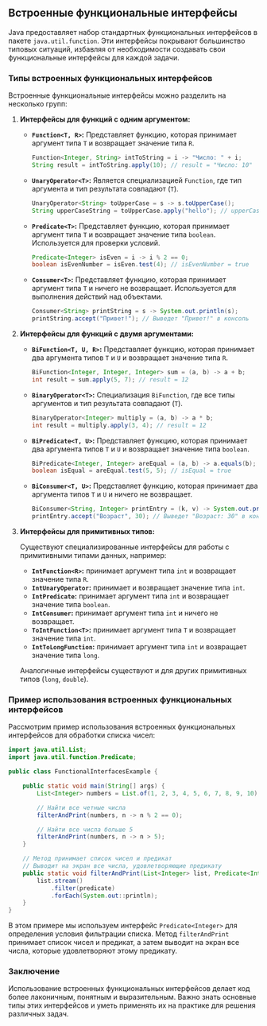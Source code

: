 ## Встроенные функциональные интерфейсы

Java предоставляет набор стандартных функциональных интерфейсов в пакете `java.util.function`. Эти интерфейсы покрывают большинство типовых ситуаций, избавляя от необходимости создавать свои функциональные интерфейсы для каждой задачи. 

### Типы встроенных функциональных интерфейсов

Встроенные функциональные интерфейсы можно разделить на несколько групп:

1. **Интерфейсы для функций с одним аргументом:**

    * **`Function<T, R>`:** Представляет функцию, которая принимает аргумент типа `T` и возвращает значение типа `R`.

       ```java
       Function<Integer, String> intToString = i -> "Число: " + i;
       String result = intToString.apply(10); // result = "Число: 10"
       ```

    * **`UnaryOperator<T>`:**  Является специализацией `Function`, где тип аргумента и тип результата совпадают (`T`).

       ```java
       UnaryOperator<String> toUpperCase = s -> s.toUpperCase();
       String upperCaseString = toUpperCase.apply("hello"); // upperCaseString = "HELLO"
       ```

    * **`Predicate<T>`:** Представляет функцию, которая принимает аргумент типа `T` и возвращает значение типа `boolean`. Используется для проверки условий.

       ```java
       Predicate<Integer> isEven = i -> i % 2 == 0;
       boolean isEvenNumber = isEven.test(4); // isEvenNumber = true
       ```

    * **`Consumer<T>`:** Представляет функцию, которая принимает аргумент типа `T` и ничего не возвращает. Используется для выполнения действий над объектами.

       ```java
       Consumer<String> printString = s -> System.out.println(s);
       printString.accept("Привет!"); // Выведет "Привет!" в консоль
       ```

2. **Интерфейсы для функций с двумя аргументами:**

    * **`BiFunction<T, U, R>`:**  Представляет функцию, которая принимает два аргумента типов `T` и `U` и возвращает значение типа `R`.

       ```java
       BiFunction<Integer, Integer, Integer> sum = (a, b) -> a + b;
       int result = sum.apply(5, 7); // result = 12
       ```

    * **`BinaryOperator<T>`:**  Специализация `BiFunction`, где все типы аргументов и тип результата совпадают (`T`).

       ```java
       BinaryOperator<Integer> multiply = (a, b) -> a * b;
       int result = multiply.apply(3, 4); // result = 12
       ```

    * **`BiPredicate<T, U>`:**  Представляет функцию, которая принимает два аргумента типов `T` и `U` и возвращает значение типа `boolean`. 

       ```java
       BiPredicate<Integer, Integer> areEqual = (a, b) -> a.equals(b);
       boolean isEqual = areEqual.test(5, 5); // isEqual = true
       ```

    * **`BiConsumer<T, U>`:** Представляет функцию, которая принимает два аргумента типов `T` и `U` и ничего не возвращает.

       ```java
       BiConsumer<String, Integer> printEntry = (k, v) -> System.out.println(k + ": " + v);
       printEntry.accept("Возраст", 30); // Выведет "Возраст: 30" в консоль
       ```

3. **Интерфейсы для примитивных типов:**

    Существуют специализированные интерфейсы для работы с примитивными типами данных, например:
    * **`IntFunction<R>`:** принимает аргумент типа `int` и возвращает значение типа `R`.
    * **`IntUnaryOperator`:** принимает и возвращает значение типа `int`.
    * **`IntPredicate`:**  принимает аргумент типа `int` и возвращает значение типа `boolean`.
    * **`IntConsumer`:** принимает аргумент типа `int` и ничего не возвращает.
    * **`ToIntFunction<T>`:**  принимает аргумент типа `T` и возвращает значение типа `int`.
    * **`IntToLongFunction`:**  принимает аргумент типа `int` и возвращает значение типа `long`.

    Аналогичные интерфейсы существуют и для других примитивных типов (`long`, `double`). 

###  Пример использования встроенных функциональных интерфейсов

Рассмотрим пример использования встроенных функциональных интерфейсов для обработки списка чисел:

```java
import java.util.List;
import java.util.function.Predicate;

public class FunctionalInterfacesExample {

    public static void main(String[] args) {
        List<Integer> numbers = List.of(1, 2, 3, 4, 5, 6, 7, 8, 9, 10);

        // Найти все четные числа
        filterAndPrint(numbers, n -> n % 2 == 0); 

        // Найти все числа больше 5
        filterAndPrint(numbers, n -> n > 5); 
    }

    // Метод принимает список чисел и предикат
    // Выводит на экран все числа, удовлетворяющие предикату
    public static void filterAndPrint(List<Integer> list, Predicate<Integer> predicate) {
        list.stream()
            .filter(predicate)
            .forEach(System.out::println);
    }
}
```

В этом примере мы используем интерфейс `Predicate<Integer>` для определения условия фильтрации списка. Метод `filterAndPrint` принимает список чисел и предикат, а затем выводит на экран все числа, которые удовлетворяют этому предикату. 

### Заключение

Использование встроенных функциональных интерфейсов делает код более лаконичным, понятным и выразительным. Важно знать основные типы этих интерфейсов и уметь применять их на практике для решения различных задач. 
